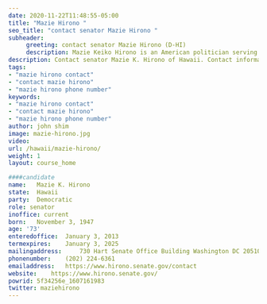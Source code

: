 ```yaml
---
date: 2020-11-22T11:48:55-05:00
title: "Mazie Hirono "
seo_title: "contact senator Mazie Hirono "
subheader:
     greeting: contact senator Mazie Hirono (D-HI) 
     description: Mazie Keiko Hirono is an American politician serving since 2013 as the junior United States Senator from Hawaii. She is a member of the Democratic Party. Hirono served as a member of the Hawaii House of Representatives from 1981 to 1995 and as Hawaii's ninth lieutenant governor from 1994 to 2002, under Ben Cayetano.
description: Contact senator Mazie K. Hirono of Hawaii. Contact information for Mazie K. Hirono includes email address, phone number, and mailing address.
tags: 
- "mazie hirono contact"
- "contact mazie hirono"
- "mazie hirono phone number"
keywords:
- "mazie hirono contact"
- "contact mazie hirono"
- "mazie hirono phone number"
author: john shim
image: mazie-hirono.jpg
video:
url: /hawaii/mazie-hirono/
weight: 1
layout: course_home

####candidate
name:	Mazie K. Hirono
state:	Hawaii
party:	Democratic
role: senator
inoffice: current
born:	November 3, 1947
age: '73'
enteredoffice:	January 3, 2013
termexpires:	January 3, 2025
mailingaddress:		730 Hart Senate Office Building Washington DC 20510
phonenumber:	(202) 224-6361
emailaddress:	https://www.hirono.senate.gov/contact
website:	https://www.hirono.senate.gov/
powrid: 5f34256e_1607161983
twitter: maziehirono
---
```

